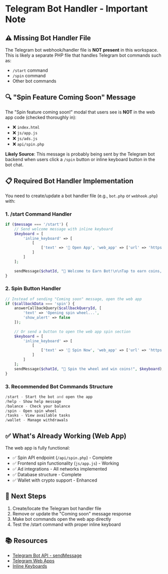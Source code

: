 # Telegram Bot Handler - Important Note

## ⚠️ Missing Bot Handler File

The Telegram bot webhook/handler file is **NOT present** in this workspace. This is likely a separate PHP file that handles Telegram bot commands such as:
- `/start` command
- `/spin` command  
- Other bot commands

## 🔍 "Spin Feature Coming Soon" Message

The "Spin feature coming soon!" modal that users see is **NOT** in the web app code (checked thoroughly in):
- ❌ `index.html`
- ❌ `js/app.js`
- ❌ `js/ads.js`
- ❌ `api/spin.php`

**Likely Source**: This message is probably being sent by the Telegram bot backend when users click a `/spin` button or inline keyboard button in the bot chat.

## 📋 Required Bot Handler Implementation

You need to create/update a bot handler file (e.g., `bot.php` or `webhook.php`) with:

### 1. /start Command Handler
```php
if ($message === '/start') {
    // Send welcome message with inline keyboard
    $keyboard = [
        'inline_keyboard' => [
            [
                ['text' => '🎯 Open App', 'web_app' => ['url' => 'https://yourdomain.com/index.html']]
            ]
        ]
    ];
    
    sendMessage($chatId, "🎉 Welcome to Earn Bot!\n\nTap to earn coins, spin the wheel, complete tasks!", $keyboard);
}
```

### 2. Spin Button Handler
```php
// Instead of sending "Coming soon" message, open the web app
if ($callbackData === 'spin') {
    answerCallbackQuery($callbackQueryId, [
        'text' => 'Opening spin wheel...',
        'show_alert' => false
    ]);
    
    // Or send a button to open the web app spin section
    $keyboard = [
        'inline_keyboard' => [
            [
                ['text' => '🎡 Spin Now', 'web_app' => ['url' => 'https://yourdomain.com/index.html#spin']]
            ]
        ]
    ];
    sendMessage($chatId, "🎡 Spin the wheel and win coins!", $keyboard);
}
```

### 3. Recommended Bot Commands Structure
```php
/start - Start the bot and open the app
/help - Show help message
/balance - Check your balance
/spin - Open spin wheel
/tasks - View available tasks
/wallet - Manage withdrawals
```

## ✅ What's Already Working (Web App)

The web app is fully functional:
- ✅ Spin API endpoint (`/api/spin.php`) - Complete
- ✅ Frontend spin functionality (`js/app.js`) - Working
- ✅ Ad integrations - All networks implemented
- ✅ Database structure - Complete
- ✅ Wallet with crypto support - Enhanced

## 🚀 Next Steps

1. Create/locate the Telegram bot handler file
2. Remove or update the "Coming soon" message response
3. Make bot commands open the web app directly
4. Test the /start command with proper inline keyboard

## 📚 Resources

- [Telegram Bot API - sendMessage](https://core.telegram.org/bots/api#sendmessage)
- [Telegram Web Apps](https://core.telegram.org/bots/webapps)
- [Inline Keyboards](https://core.telegram.org/bots/features#inline-keyboards)
